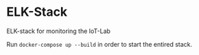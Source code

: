 # ELK-Stack
ELK-stack for monitoring the IoT-Lab

Run ```docker-compose up --build``` in order to start the entired stack.
